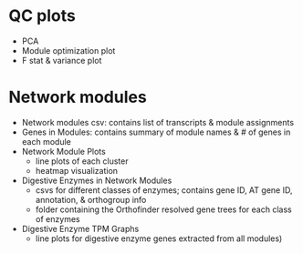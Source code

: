 # QC plots     
  - PCA
  - Module optimization plot
  - F stat & variance plot
# Network modules
  -  Network modules csv: contains list of transcripts & module assignments
  -  Genes in Modules: contains summary of module names & # of genes in each module  
  -  Network Module Plots 
     -  line plots of each cluster
     -  heatmap visualization 
  -  Digestive Enzymes in Network Modules
     -  csvs for different classes of enzymes; contains gene ID, AT gene ID, annotation, & orthogroup info
     -  folder containing the Orthofinder resolved gene trees for each class of enzymes
  -  Digestive Enzyme TPM Graphs
     -  line plots for digestive enzyme genes extracted from all modules)
